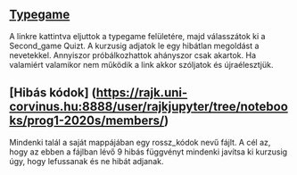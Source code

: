 ## [Typegame](http://rajk.uni-corvinus.hu:5047/)
A linkre kattintva eljuttok a typegame felületére, majd válasszátok ki a Second_game Quizt. A kurzusig adjatok le egy hibátlan megoldást a nevetekkel. Annyiszor próbálkozhattok ahányszor csak akartok. Ha valamiért valamikor nem működik a link akkor szóljatok és újraélesztjük.

## [Hibás kódok] (https://rajk.uni-corvinus.hu:8888/user/rajkjupyter/tree/notebooks/prog1-2020s/members/)

Mindenki talál a saját mappájában egy rossz_kódok nevű fájlt. A cél az, hogy az ebben a fájlban lévő 9 hibás függvényt mindenki javítsa ki kurzusig úgy, hogy lefussanak és ne hibát adjanak. 
